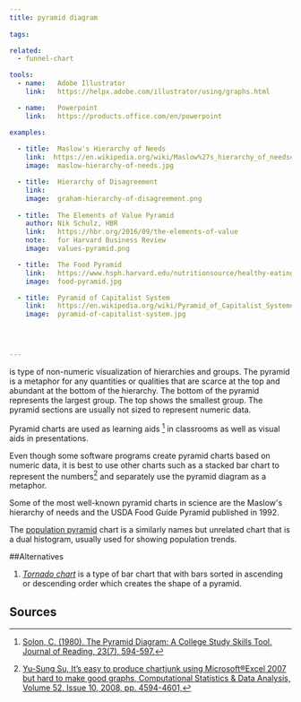 ```yaml
---
title: pyramid diagram
  
tags:

related:
  - funnel-chart

tools:
  - name:   Adobe Illustrator
    link:   https://helpx.adobe.com/illustrator/using/graphs.html

  - name:   Powerpoint
    link:   https://products.office.com/en/powerpoint

examples:
  
  - title:  Maslow's Hierarchy of Needs
    link:  https://en.wikipedia.org/wiki/Maslow%27s_hierarchy_of_needs#/media/File:Maslow%27s_Hierarchy_of_Needs.jpg
    image:  maslow-hierarchy-of-needs.jpg

  - title:  Hierarchy of Disagreement
    link:   
    image:  graham-hierarchy-of-disagreement.png
    
  - title:  The Elements of Value Pyramid
    author: Nik Schulz, HBR
    link:   https://hbr.org/2016/09/the-elements-of-value
    note:   for Harvard Business Review
    image:  values-pyramid.png

  - title:  The Food Pyramid
    link:   https://www.hsph.harvard.edu/nutritionsource/healthy-eating-plate/
    image:  food-pyramid.jpg

  - title:  Pyramid of Capitalist System
    link:   https://en.wikipedia.org/wiki/Pyramid_of_Capitalist_System#/media/File:Pyramid_of_Capitalist_System.jpg
    image:  pyramid-of-capitalist-system.jpg


    

---
```


is type of non-numeric visualization of hierarchies and groups. The pyramid is a metaphor for any quantities or qualities that are scarce at the top and abundant at the bottom of the hierarchy. The bottom of the pyramid represents the largest group. The top shows the smallest group. The pyramid sections are usually not sized to represent numeric data.

<!--more-->
Pyramid charts are used as learning aids [^solon] in classrooms as well as visual aids in presentations.

Even though some software programs create pyramid charts based on numeric data, it is best to use other charts such as a stacked bar chart to represent the numbers[^su] and separately use the pyramid diagram as a metaphor.

Some of the most well-known pyramid charts in science are the Maslow's hierarchy of needs and the USDA Food Guide Pyramid published in 1992. 

The [population pyramid](population-pyramid) chart is a similarly names but unrelated chart that is a dual histogram, usually used for showing population trends.

##Alternatives 

1. [*Tornado chart*](/bar-chart#variations) is a type of bar chart that with bars sorted in ascending or descending order which creates the shape of a pyramid.

## Sources
[^su]: [Yu-Sung Su, It’s easy to produce chartjunk using Microsoft®Excel 2007 but hard to make good graphs, Computational Statistics & Data Analysis, Volume 52, Issue 10, 2008, pp. 4594-4601,]()
[^solon]: [Solon, C. (1980). The Pyramid Diagram: A College Study Skills Tool. Journal of Reading, 23(7), 594-597.](http://www.jstor.org/stable/40017000)


